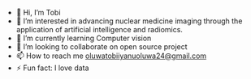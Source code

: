 - 👋 Hi, I’m Tobi
- 👀 I’m interested in advancing nuclear medicine imaging through the application of artificial intelligence and radiomics.
- 🌱 I’m currently learning Computer vision
- 💞️ I’m looking to collaborate on open source project
- 📫 How to reach me oluwatobiiyanuoluwa24@gmail.com
- ⚡ Fun fact: I love data

<!---
Tobai24/Tobai24 is a ✨ special ✨ repository because its `README.md` (this file) appears on your GitHub profile.
You can click the Preview link to take a look at your changes.
--->
